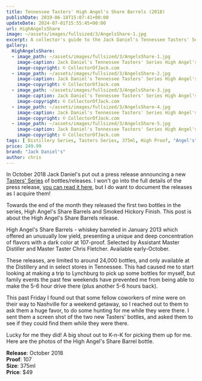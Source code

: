 ```yaml
---
title: Tennessee Tasters' High Angel's Share Barrels (2018)
publishDate: 2019-06-18T15:07:41+00:00
updateDate: 2024-07-01T15:55:45+00:00
url: HighAngelsShare
image: ~/assets/images/fullsized/3/AngelsShare-1.jpg
excerpt: A collector's guide to the Jack Daniel's Tennessee Tasters' Series High Angel's Share, one of the best bottles you can try
gallery:
  HighAngelsShare:
  - image_path: ~/assets/images/fullsized/3/AngelsShare-1.jpg
    image-caption: Jack Daniel's Tennessee Tasters' Series High Angel's Share
    image-copyright: © CollectorOfJack.com
  - image_path: ~/assets/images/fullsized/3/AngelsShare-2.jpg
    image-caption: Jack Daniel's Tennessee Tasters' Series High Angel's Share
    image-copyright: © CollectorOfJack.com
  - image_path: ~/assets/images/fullsized/3/AngelsShare-3.jpg
    image-caption: Jack Daniel's Tennessee Tasters' Series High Angel's Share
    image-copyright: © CollectorOfJack.com
  - image_path: ~/assets/images/fullsized/3/AngelsShare-4.jpg
    image-caption: Jack Daniel's Tennessee Tasters' Series High Angel's Share
    image-copyright: © CollectorOfJack.com
  - image_path: ~/assets/images/fullsized/3/AngelsShare-5.jpg
    image-caption: Jack Daniel's Tennessee Tasters' Series High Angel's Share
    image-copyright: © CollectorOfJack.com
tags: [ Distillery Series, Tasters Series, 375ml, High Proof, "Angel's", Tasters, TN Tasters ]
price: 249.99
brand: "Jack Daniel's"
author: chris
---
```

In October 2018 Jack Daniel's put out a press release announcing a new [Tasters' Series](/series/tasters-distillery) of bottles/releases. I won't go into the full details of the press release, [you can read it here](http://pressroom.jackdaniels.com/jack-daniels-launches-limited-edition-tennessee-tasters-selection/), but I do want to document the releases as I acquire them! 

Towards the end of the month they released the first two bottles in the series, High Angel's Share Barrels and Smoked Hickory Finish. This post is about the High Angel's Share Barrels release.

High Angel's Share Barrels - whiskey barreled in January 2013 which offered an unusually low yield, presenting a unique and deep concentration of flavors with a dark color at 107-proof. Selected by Assistant Master Distiller and Master Taster Chris Fletcher. Available early-October.

These releases, are limited to around 24,000 bottles, and only available at the Distillery and in select stores in Tennessee. This had caused me to start looking at making a trip to Lynchburg to pick up some bottles for myself, but family events the past few weekends have prevented me from being able to make the 5-6 hour drive there (plus another 5-6 hours back).

This past Friday I found out that some fellow coworkers of mine were on their way to Nashville for a weekend getaway, so I reached out to them to ask them a huge favor, to do some hunting for me while they were there. I sent them a screen shot of the two new Tasters' bottles, and asked them to see if they could find them while they were there.

Lucky for me they did! A big shout out to K-n-K for picking them up for me. Here are the photos of the High Angel's Share Barrel bottle.


**Release**: October 2018  
**Proof**: 107  
**Size**: 375ml  
**Price**: $49

